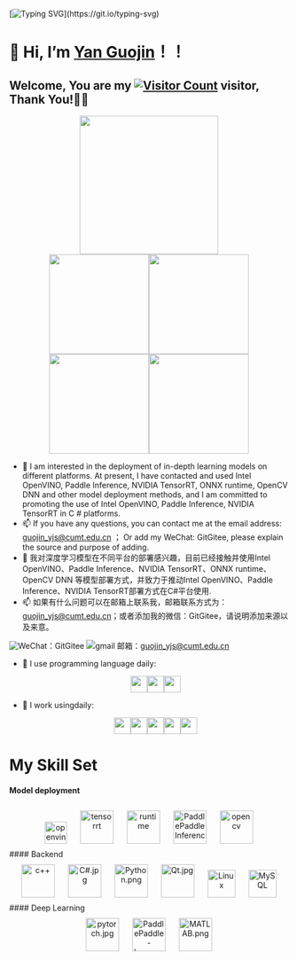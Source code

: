 [![Typing SVG](https://readme-typing-svg.demolab.com?font=Fira+Code&weight=700&size=30&pause=1000&color=0A222D&width=800&height=80&lines=Hello+Github+World+!+!+!;Welcome+to+my+homepage%EF%BC%8Cvisitors+!+!+!)](https://git.io/typing-svg)

# 👋 Hi, I’m [Yan Guojin](https://github.com/guojin-yan)！！

## Welcome, You are my [![Visitor Count](https://profile-counter.glitch.me/guojin-yan/count.svg)](https://blog.i-xiao.space/) visitor, Thank You!🎉🎉

<div align=center><span><img src="https://github-readme-streak-stats.herokuapp.com/?user=guojin-yan&theme=dark" height=250/></span></div>

<div align=center><span><img src="https://stats.justsong.cn/api/csdn?id=Grape_yan&theme=dark" height=180/></span><span><img src="https://stats.justsong.cn/api/juejin?id=1561767867056414&theme=dark" height=180/></div>

 <div align=center><span><img src="https://github-readme-stats.vercel.app/api/top-langs/?username=guojin-yan&layout=compact&theme=tokyonight" height=180/></span><span><img src="https://github-readme-stats.vercel.app/api?username=guojin-yan&show_icons=true&theme=tokyonight" height=180/></span></div>

- 👀 I am interested in the deployment of in-depth learning models on different platforms. At present, I have contacted and used Intel OpenVINO, Paddle Inference, NVIDIA TensorRT, ONNX runtime, OpenCV DNN and other model deployment methods, and I am committed to promoting the use of Intel OpenVINO, Paddle Inference, NVIDIA TensorRT in C # platforms. 
- 📫 If you have any questions, you can contact me at the email address: guojin_yjs@cumt.edu.cn ； Or add my WeChat: GitGitee, please explain the source and purpose of adding.
- 👀 我对深度学习模型在不同平台的部署感兴趣，目前已经接触并使用Intel OpenVINO、Paddle Inference、NVIDIA TensorRT、ONNX runtime、OpenCV DNN 等模型部署方式，并致力于推动Intel OpenVINO、Paddle Inference、NVIDIA TensorRT部署方式在C#平台使用.
- 📫 如果有什么问题可以在邮箱上联系我，邮箱联系方式为：guojin_yjs@cumt.edu.cn；或者添加我的微信：GitGitee，请说明添加来源以及来意。

![WeChat](https://img.shields.io/badge/WeChat-07C160?logo=wechat&logoColor=white)：GitGitee     ![gmail 邮箱](https://img.shields.io/badge/Gmail-D14836?logo=gmail&logoColor=white)：guojin_yjs@cumt.edu.cn

- 🚀 I use programming language daily:

  <div align=center><span><img src="https://img.shields.io/badge/-Python-FF942C?logo=python&logoColor=00" height=30/></span><span><img src="https://img.shields.io/badge/-C++-3B45D4?logo=cplusplus&logoColor=00" height=30/></span><span><img src="https://img.shields.io/badge/-C%20Sharp-7500E3?logo=csharp&logoColor=1" height=30/></span></div>

- 🚀 I work usingdaily:

  <div align=center><span><img src="https://img.shields.io/badge/-Visual%20Studio-6A1FBF?logo=visualstudio&logoColor=1" height=30/></span><span><img src="https://img.shields.io/badge/-VS%20Code-007ACC?style=plastic&logo=visual-studio-code" height=30/></span><span><img src="https://img.shields.io/badge/-Git-000000?logo=git&logoColor=FF7043" height=30/></span><span><img src="https://img.shields.io/badge/-GitHub-181717?style=plastic&logo=github" height=30/></span><span><img src="https://img.shields.io/badge/-Gitee-A80025?logo=gitee&logoColor=F16061" height=30/></span></div>



# My Skill Set

#### Model deployment

<div align="center">
<img style="margin: 10px" src="https://s2.loli.net/2023/01/07/AHsZd6OLprbu2SX.png" alt="openvino" height="40" />
<img style="margin: 10px" src="https://s2.loli.net/2023/01/07/bMnXBtId7UlhWu1.png" alt="tensorrt" height="60" />
<img style="margin: 10px" src="https://s2.loli.net/2023/01/07/d7elJWi5YmF8vUn.png" alt="runtime" height="60" />
<img style="margin: 10px" src="https://s2.loli.net/2023/01/07/D5LVwNmB6vZ2aps.png" alt="PaddlePaddle Inference" height="60" />
<img style="margin: 10px" src="https://s2.loli.net/2023/01/07/EFDkx8VYdUI1qTG.jpg" alt="opencv" height="60" />
</div>
#### Backend

<div align="center">
<img style="margin: 10px" src="https://s2.loli.net/2023/01/07/AP8cFlBt63DSvGf.jpg" alt="c++" height="60" />
<img style="margin: 10px" src="https://s2.loli.net/2023/01/07/4MZpe6ajCDwquSX.jpg" alt="C#.jpg" height="60" />
<img style="margin: 10px" src="https://s2.loli.net/2023/01/07/MaVKBJcCet5Xvkz.png" alt="Python.png" height="60" />
<img style="margin: 10px" src="https://s2.loli.net/2023/01/07/Clo3rgPEuHI1GAy.jpg" alt="Qt.jpg" height="60" />
<img style="margin: 10px" src="https://profilinator.rishav.dev/skills-assets/linux-original.svg" alt="Linux" height="50" />
<img style="margin: 10px" src="https://profilinator.rishav.dev/skills-assets/mysql-original-wordmark.svg" alt="MySQL" height="50" />
</div>
#### Deep Learning

<div align="center">
<img style="margin: 10px" src="https://s2.loli.net/2023/01/07/jJTaDoZS26FvV4I.jpg" alt="pytorch.jpg" height="60" />
<img style="margin: 10px" src="https://s2.loli.net/2023/01/07/pDaQ9wOrnuLk18h.png" alt="PaddlePaddle-Logo.png" height="60" />
<img style="margin: 10px" src="https://s2.loli.net/2023/01/07/CFfZP3yqSWRE2iH.png" alt="MATLAB.png" height="60" />
<!---
guojin-yan/guojin-yan is a ✨ special ✨ repository because its `README.md` (this file) appears on your GitHub profile.
You can click the Preview link to take a look at your changes.
--->
